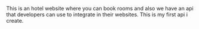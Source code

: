 This is an hotel website where you can book rooms and also we have an api that developers can use to integrate in their websites. This is my first api i create.
